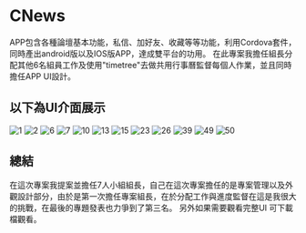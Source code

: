 # CNews
APP包含各種論壇基本功能，私信、加好友、收藏等等功能，利用Cordova套件，同時產出android版以及IOS版APP，達成雙平台的功用。
在此專案我擔任組長分配其他6名組員工作及使用"timetree"去做共用行事曆監督每個人作業，並且同時擔任APP UI設計。

以下為UI介面展示
--
![1](https://user-images.githubusercontent.com/69618355/128817406-a7b3e3c4-10c8-4ecb-b5f4-71ce388f28f3.png)
![2](https://user-images.githubusercontent.com/69618355/128817411-7b1f5bcb-c537-40c2-b7b7-fa846f51f553.png)
![6](https://user-images.githubusercontent.com/69618355/128817425-028506eb-b5b8-4a42-8623-473d7e1fd706.png)
![7](https://user-images.githubusercontent.com/69618355/128817431-c22965cd-b635-4390-91d5-53e8b6ec0ca2.png)
![10](https://user-images.githubusercontent.com/69618355/128817435-6d816d33-3c36-497b-899f-d49af9f8da8c.png)
![13](https://user-images.githubusercontent.com/69618355/128817439-22157ec8-6d49-4540-a953-956224dce617.png)
![15](https://user-images.githubusercontent.com/69618355/128817446-dd526bb2-3705-4fc3-8264-042826584a0d.png)
![23](https://user-images.githubusercontent.com/69618355/128818557-419ae285-c6b4-4ad4-b956-d9c44fe26bc5.png)
![26](https://user-images.githubusercontent.com/69618355/128817460-b5822b11-c409-4ed5-8e42-9e7196692c0e.png)
![39](https://user-images.githubusercontent.com/69618355/128817470-77f081fb-35ab-45d2-b144-2af5b78f8539.png)
![49](https://user-images.githubusercontent.com/69618355/128817474-e8849713-64db-4402-901a-97b7eb0f36c6.png)
![50](https://user-images.githubusercontent.com/69618355/128817481-684d9cdb-0f08-4a92-851e-5b2d126ddf19.png)

總結
--
在這次專案我提案並擔任7人小組組長，自己在這次專案擔任的是專案管理以及外觀設計部分，由於是第一次擔任專案組長，在於分配工作與進度監督在這是我很大的挑戰，在最後的專題發表也力爭到了第三名。
另外如果需要觀看完整UI 可下載檔觀看。

